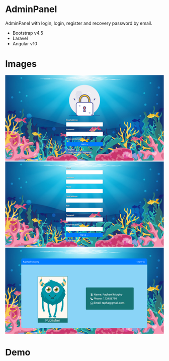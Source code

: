 # AdminPanel
AdminPanel with login, login, register and recovery password by email. 
 - Bootstrap v4.5
 - Laravel
 - Angular v10

# Images
<p align="center">
<img src="./Screenshots/img1.png" />
<img src="./Screenshots/img2.png" />
<img src="./Screenshots/img3.png" />
</p>

# Demo

